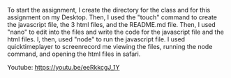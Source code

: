 To start the assignment, I create the directory for the class and for this
assignment on my Desktop. Then, I used the "touch" command to create the 
javascript file, the 3 html files, and the README.md file. Then, I used "nano"
to edit into the files and write the code for the javascript file and the 
html files. I, then, used "node" to run the javascript file. I used
quicktimeplayer to screenrecord me viewing the files, running the node
command, and opening the html files in safari. 

Youtube: https://youtu.be/eeRkkcgJ_1Y

